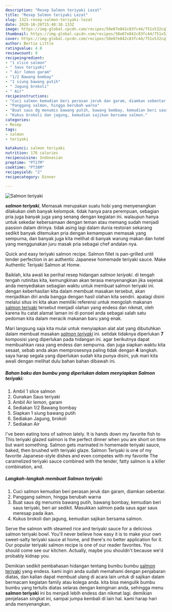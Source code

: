 ```yaml
---
description: "Resep Salmon teriyaki Lezat"
title: "Resep Salmon teriyaki Lezat"
slug: 1321-resep-salmon-teriyaki-lezat
date: 2020-10-26T15:40:10.133Z
image: https://img-global.cpcdn.com/recipes/58e07e842c83fc44/751x532cq70/salmon-teriyaki-foto-resep-utama.jpg
thumbnail: https://img-global.cpcdn.com/recipes/58e07e842c83fc44/751x532cq70/salmon-teriyaki-foto-resep-utama.jpg
cover: https://img-global.cpcdn.com/recipes/58e07e842c83fc44/751x532cq70/salmon-teriyaki-foto-resep-utama.jpg
author: Bertie Little
ratingvalue: 4.8
reviewcount: 9
recipeingredient:
- "1 slice salmon"
- " Saus teriyaki"
- " Air lemon garam"
- "1/2 Bawang bombay"
- "1 siung bawang putih"
- " Jagung brokoli"
- " Air"
recipeinstructions:
- "Cuci salmon kemudian beri perasan jeruk dan garam, diamkan sebentar."
- "Panggang salmon, hingga berubah warna"
- "Buat saus dg menumis bawang putih, bawang bombay, kemudian beri saus teriyaki, beri air sedikit. Masukkan salmon pada saus agar saus meresap pada ikan."
- "Kukus brokoli dan jagung, kemudian sajikan bersama salmon."
categories:
- Resep
tags:
- salmon
- teriyaki

katakunci: salmon teriyaki 
nutrition: 178 calories
recipecuisine: Indonesian
preptime: "PT17M"
cooktime: "PT38M"
recipeyield: "2"
recipecategory: Dinner

---
```



![Salmon teriyaki](https://img-global.cpcdn.com/recipes/58e07e842c83fc44/751x532cq70/salmon-teriyaki-foto-resep-utama.jpg)

<b><i>salmon teriyaki</i></b>, Memasak merupakan suatu hobi yang menyenangkan dilakukan oleh banyak kelompok. tidak hanya para perempuan, sebagian pria juga banyak juga yang senang dengan kegiatan ini. walaupun hanya untuk sekedar kebersamaan dengan teman atau memang sudah menjadi passion dalam dirinya. tidak asing lagi dalam dunia restoran sekarang sedikit banyak ditemukan pria dengan kemampuan memasak yang sempurna, dan banyak juga kita melihat di banyak warung makan dan hotel yang menggunakan juru masak pria sebagai chef andalan nya.

Quick and easy teriyaki salmon recipe. Salmon fillet is pan-grilled until tender perfection in an authentic Japanese homemade teriyaki sauce. Make Authentic Teriyaki Salmon at Home.

Baiklah, kita awali ke perihal resep hidangan <i>salmon teriyaki</i>. di tengah tengah rutinitas kita, kemungkinan akan terasa menyenangkan jika sejenak anda menyediakan sebagian waktu untuk membuat salmon teriyaki ini. dengan keberhasilan kita dalam membuat masakan tersebut, akan menjadikan diri anda bangga dengan hasil olahan kita sendiri. apalagi disini melalui situs ini kita akan memiliki referensi untuk mengolah makanan <u>salmon teriyaki</u> tersebut menjadi olahan yang endess dan nikmat, oleh karena itu catat alamat laman ini di ponsel anda sebagai salah satu pedoman kita dalam meracik makanan baru yang enak.


Mari langsung saja kita mulai untuk menyiapkan alat alat yang dibutuhkan dalam membuat masakan <u><i>salmon teriyaki</i></u> ini. setidak tidaknya diperlukan <b>7</b> komposisi yang diperlukan pada hidangan ini. agar berikutnya dapat membuahkan rasa yang endess dan sempurna. dan juga siapkan waktu kita sesaat, sebab anda akan memprosesnya paling tidak dengan <b>4</b> langkah. saya harap segala yang diperlukan sudah kita punya disini, yuk mari kita awali dengan melihat dulu bahan bahan dibawah ini.

<!--inarticleads1-->

##### Bahan baku dan bumbu yang diperlukan dalam menyiapkan Salmon teriyaki:

1. Ambil 1 slice salmon
1. Gunakan  Saus teriyaki
1. Ambil  Air lemon, garam
1. Sediakan 1/2 Bawang bombay
1. Siapkan 1 siung bawang putih
1. Sediakan  Jagung, brokoli
1. Sediakan  Air


I&#39;ve been eating tons of salmon lately. It is hands down my favorite fish to This teriyaki glazed salmon is the perfect dinner when you are short on time but want something. Salmon gets marinated in homemade teriyaki sauce, baked, then brushed with teriyaki glaze. Salmon Teriyaki is one of my favorite Japanese-style dishes and even competes with my favorite The caramelized teriyaki sauce combined with the tender, fatty salmon is a killer combination, and. 

<!--inarticleads2-->

##### Langkah-langkah membuat Salmon teriyaki:

1. Cuci salmon kemudian beri perasan jeruk dan garam, diamkan sebentar.
1. Panggang salmon, hingga berubah warna
1. Buat saus dg menumis bawang putih, bawang bombay, kemudian beri saus teriyaki, beri air sedikit. Masukkan salmon pada saus agar saus meresap pada ikan.
1. Kukus brokoli dan jagung, kemudian sajikan bersama salmon.


Serve the salmon with steamed rice and teriyaki sauce for a delicious salmon teriyaki bowl. You&#39;ll never believe how easy it is to make your own sweet-salty teriyaki sauce at home, and there&#39;s no better application for it. Our popular teriyaki salmon recipe is one of our reader favorites. You should come see our kitchen. Actually, maybe you shouldn&#39;t because we&#39;d probably kidnap you. 

Demikian sedikit pembahasan hidangan tentang bumbu bumbu <u>salmon teriyaki</u> yang endess. kami ingin anda sudah memahami dengan penjabaran diatas, dan kalian dapat membuat ulang di acara lain untuk di sajikan dalam bermacam kegiatan family atau kolega anda. kita bisa mengulik bumbu bumbu yang tertulis diatas selaras dengan keinginan anda, sehingga menu <b>salmon teriyaki</b> ini bs menjadi lebih endess dan nikmat lagi. demikian penjelasan singkat ini, sampai jumpa kembali di lain hal. kami harap hari anda menyenangkan.
